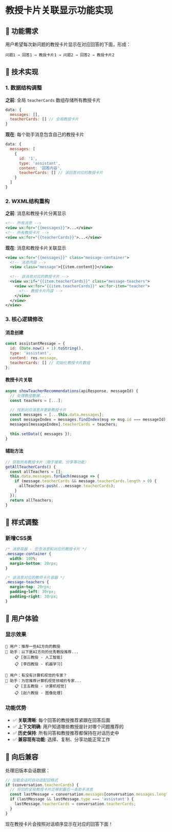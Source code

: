 # 教授卡片关联显示功能实现

## 🎯 功能需求
用户希望每次新问题的教授卡片显示在对应回答的下面，形成：
```
问题1 → 回答1 → 教授卡片1 → 问题2 → 回答2 → 教授卡片2
```

## 🔧 技术实现

### 1. 数据结构调整
**之前**: 全局 `teacherCards` 数组存储所有教授卡片
```javascript
data: {
  messages: [],
  teacherCards: [] // 全局教授卡片
}
```

**现在**: 每个助手消息包含自己的教授卡片
```javascript
data: {
  messages: [
    {
      id: '1',
      type: 'assistant',
      content: '回答内容',
      teacherCards: [] // 该回答对应的教授卡片
    }
  ]
}
```

### 2. WXML结构重构
**之前**: 消息和教授卡片分离显示
```xml
<!-- 所有消息 -->
<view wx:for="{{messages}}">...</view>
<!-- 所有教授卡片 -->
<view wx:for="{{teacherCards}}">...</view>
```

**现在**: 消息和教授卡片关联显示
```xml
<view wx:for="{{messages}}" class="message-container">
  <!-- 消息内容 -->
  <view class="message">{{item.content}}</view>
  
  <!-- 该消息对应的教授卡片 -->
  <view wx:if="{{item.teacherCards}}" class="message-teachers">
    <view wx:for="{{item.teacherCards}}" wx:for-item="teacher">
      <!-- 教授卡片内容 -->
    </view>
  </view>
</view>
```

### 3. 核心逻辑修改

#### 消息创建
```javascript
const assistantMessage = {
  id: (Date.now() + 1).toString(),
  type: 'assistant',
  content: res.message,
  teacherCards: [] // 初始化教授卡片数组
};
```

#### 教授卡片关联
```javascript
async showTeacherRecommendations(apiResponse, messageId) {
  // 处理教授数据...
  const teachers = [...];
  
  // 找到对应消息并更新教授卡片
  const messages = [...this.data.messages];
  const messageIndex = messages.findIndex(msg => msg.id === messageId);
  messages[messageIndex].teacherCards = teachers;
  
  this.setData({ messages });
}
```

#### 辅助方法
```javascript
// 获取所有教授卡片（用于搜索、分享等功能）
getAllTeacherCards() {
  const allTeachers = [];
  this.data.messages.forEach(message => {
    if (message.teacherCards && message.teacherCards.length > 0) {
      allTeachers.push(...message.teacherCards);
    }
  });
  return allTeachers;
}
```

## 🎨 样式调整

### 新增CSS类
```css
/* 消息容器 - 包含消息和对应的教授卡片 */
.message-container {
  width: 100%;
  margin-bottom: 20rpx;
}

/* 该消息对应的教师卡片容器 */
.message-teachers {
  margin-top: 20rpx;
  padding-left: 30rpx;
  padding-right: 30rpx;
}
```

## 📱 用户体验

### 显示效果
```
👤 用户：推荐一些AI方向的教授
🤖 助手：以下是AI方向的优秀教授推荐...
    📋 [张三教授 - 人工智能]
    📋 [李四教授 - 机器学习]

👤 用户：有没有计算机视觉的专家？
🤖 助手：为您推荐计算机视觉领域的专家...
    📋 [王五教授 - 计算机视觉]
    📋 [赵六教授 - 图像处理]
```

### 功能优势
- ✅ **关联清晰**: 每个回答的教授推荐紧跟在回答后面
- ✅ **上下文明确**: 用户知道哪些教授是针对哪个问题推荐的
- ✅ **历史保持**: 所有问答和教授推荐都保持在对话历史中
- ✅ **兼容现有功能**: 选择、复制、分享功能正常工作

## 🔄 向后兼容

处理旧版本会话数据：
```javascript
// 加载会话时自动适配旧格式
if (conversation.teacherCards) {
  // 将旧的全局教授卡片迁移到最后一条助手消息
  const lastMessage = conversation.messages[conversation.messages.length - 1];
  if (lastMessage && lastMessage.type === 'assistant') {
    lastMessage.teacherCards = conversation.teacherCards;
  }
}
```

现在教授卡片会按照对话顺序显示在对应的回答下面！
